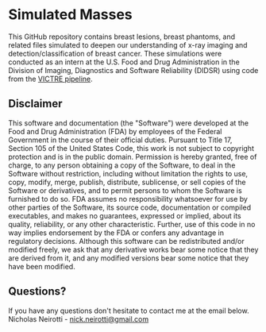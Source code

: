 # Simulated Masses

This GitHub repository contains breast lesions, breast phantoms, and related files simulated to deepen our understanding of x-ray imaging and detection/classification of breast cancer. These simulations were conducted as an intern at the U.S. Food and Drug Administration in the Division of Imaging, Diagnostics and Software Reliability (DIDSR) using code from the [VICTRE pipeline](https://github.com/DIDSR/VICTRE#readme).

## Disclaimer
This software and documentation (the "Software") were developed at the Food and Drug Administration (FDA) by employees of the Federal Government in the course of their official duties. Pursuant to Title 17, Section 105 of the United States Code, this work is not subject to copyright protection and is in the public domain. Permission is hereby granted, free of charge, to any person obtaining a copy of the Software, to deal in the Software without restriction, including without limitation the rights to use, copy, modify, merge, publish, distribute, sublicense, or sell copies of the Software or derivatives, and to permit persons to whom the Software is furnished to do so. FDA assumes no responsibility whatsoever for use by other parties of the Software, its source code, documentation or compiled executables, and makes no guarantees, expressed or implied, about its quality, reliability, or any other characteristic. Further, use of this code in no way implies endorsement by the FDA or confers any advantage in regulatory decisions. Although this software can be redistributed and/or modified freely, we ask that any derivative works bear some notice that they are derived from it, and any modified versions bear some notice that they have been modified.

## Questions?
If you have any questions don't hesitate to contact me at the email below. \
Nicholas Neirotti - nick.neirotti@gmail.com
